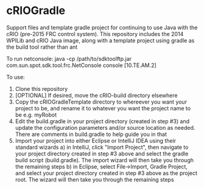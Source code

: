 # cRIOGradle
Support files and template gradle project for continuing to use Java with the cRIO (pre-2015 FRC control system).  This repository includes
the 2014 WPILib and cRIO Java image, along with a template project using gradle as the build tool rather than
ant

To run netconsole:
java -cp /path/to/sdktoolftp.jar com.sun.spot.sdk.tool.frc.NetConsole console [10.TE.AM.2]

To use:
1) Clone this repository
2) [OPTIONAL] If desired, move the cRIO-build directory elsewhere
3) Copy the cRIOGradleTemplate directory to whereever you want your project to be, and rename it to
whatever you want the project name to be e.g. myRobot
4) Edit the build.gradle in your project directory (created in step #3) and update the configuration parameters
and/or source location as needed.  There are comments in build.gradle to help guide you in that
5) Import your project into either Eclipse or IntelliJ IDEA using their standard wizards
	a) in IntelliJ, click "Import Project", then navigate to your project directory created in step #3
	above and select the gradle build script (build.gradle).  The import wizard will then take you
	through the remaining steps
	b) in Eclipse, select File->Import, Gradle Project, and	select your project directory created 
	in step #3 above as the project root.  The wizard will then take you through the remaining steps
